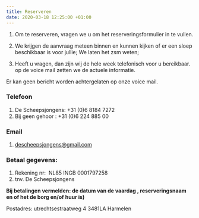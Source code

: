 ```yaml
---
title: Reserveren
date: 2020-03-18 12:25:00 +01:00
---
```


1. Om te reserveren, vragen we u om het reserveringsformulier in te vullen.

1. We krijgen de aanvraag meteen binnen en kunnen kijken of er een sloep beschikbaar is voor jullie; We laten het zsm weten;

2. Heeft u vragen, dan zijn wij de hele week telefonisch voor u bereikbaar. op de voice mail zetten we de actuele informatie.

Er kan geen bericht worden achtergelaten op onze voice mail.

### Telefoon

1. De Scheepsjongens: +31 (0)6 8184 7272
2. Bij geen gehoor  : +31 (0)6 224 885 00

### Email

1. descheepsjongens@gmail.com

### Betaal gegevens:

1. Rekening nr:  NL85 INGB 0001797258  
2. tnv. De Scheepsjongens 

**Bij betalingen vermelden: de datum van de vaardag , reserveringsnaam en of het de borg en/of huur is)** 
          
Postadres: 
 utrechtsestraatweg 4
 3481LA Harmelen
